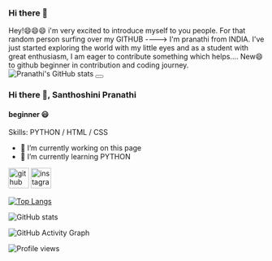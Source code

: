 ### Hi there 👋
Hey!😄😄😄 i'm very excited to introduce myself to you people.
For that random person surfing over my GITHUB ----> I'm pranathi from INDIA. I've just started exploring the world with my little eyes and as a student with great enthusiasm, I am eager to contribute something which helps....
New😄 to github
beginner in contribution and coding journey. 
![Pranathi's GitHub stats](https://github-readme-stats.vercel.app/api?username=pranathi000&theme=dark&show_icons=true)
<button data-toggle-theme="dark,light" data-act-class="ACTIVECLASS"></button>
### Hi there 👋, Santhoshini Pranathi
#### beginner 😃

Skills: PYTHON / HTML / CSS

- 🔭 I’m currently working on this page 
- 🌱 I’m currently learning PYTHON 


[<img src='https://cdn.jsdelivr.net/npm/simple-icons@3.0.1/icons/github.svg' alt='github' height='40'>](https://github.com/pranathi000)  [<img src='https://cdn.jsdelivr.net/npm/simple-icons@3.0.1/icons/instagram.svg' alt='instagram' height='40'>](https://www.instagram.com/pranathi__singaraju/)  

[![Top Langs](https://github-readme-stats.vercel.app/api/top-langs/?username=pranathi000)](https://github.com/anuraghazra/github-readme-stats)

![GitHub stats](https://github-readme-stats.vercel.app/api?username=pranathi000&show_icons=true)  

![GitHub Activity Graph](https://activity-graph.herokuapp.com/graph?username=pranathi000)  

![Profile views](https://gpvc.arturio.dev/pranathi000)  
